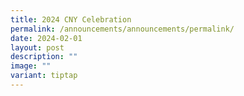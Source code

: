 ```yaml
---
title: 2024 CNY Celebration
permalink: /announcements/announcements/permalink/
date: 2024-02-01
layout: post
description: ""
image: ""
variant: tiptap
---
```

